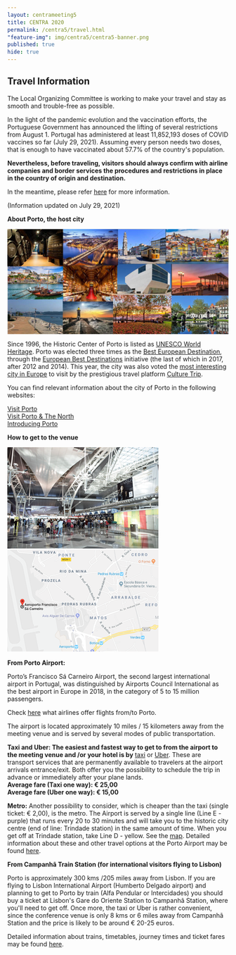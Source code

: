 ```yaml
---
layout: centrameeting5
title: CENTRA 2020
permalink: /centra5/travel.html
"feature-img": img/centra5/centra5-banner.png
published: true
hide: true
---
```


## Travel Information

The Local Organizing Committee is working to make your travel and stay as smooth and trouble-free as possible.  

In the light of the pandemic evolution and the vaccination efforts, the Portuguese Government has announced the lifting of several restrictions from August 1. Portugal has administered at least 11,852,193 doses of COVID vaccines so far (July 29, 2021). Assuming every person needs two doses, that is enough to have vaccinated about 57.7% of the country's population.  

**Nevertheless, before traveling, visitors should always confirm with airline companies and border services the procedures and restrictions in place in the country of origin and destination.**

In the meantime, please refer [here](https://reopen.europa.eu/en) for more information.  

(Information updated on July 29, 2021)  


**About Porto, the host city**
<p>
<img src="/img/centra5/porto_mosaic.png" align="center"/>
</p>
  
Since 1996, the Historic Center of Porto is listed as [UNESCO World Heritage](http://whc.unesco.org/en/list/755). Porto was elected three times as the [Best European Destination](https://www.europeanbestdestinations.com/best-of-europe/european-best-destinations-2017/), through the [European Best Destinations](https://www.europeanbestdestinations.com/) initiative (the last of which in 2017, after 2012 and 2014). This year, the city was also voted the [most interesting city in Europe](https://theculturetrip.com/europe/articles/culture-trip-wishlist-destinations-2019/) to visit by the prestigious travel platform [Culture Trip](https://theculturetrip.com/).  

You can find relevant information about the city of Porto in the following websites:  

[Visit Porto](https://visitporto.travel/en-GB/home#/)  
[Visit Porto & The North](http://www.visitportoandnorth.travel/)  
[Introducing Porto](https://www.introducingporto.com/map)  

<!--- Or by downloading the [Appy Tourist app](http://www.appytourist.pt/). Developed by the Portuguese Association for Consumer’s Right (DECO), this app allows you to enjoy your vacation or business travel to Porto without overlooking your consumer’s rights. Download is free.  -->

**How to get to the venue**

![inside_airport](../img/centra5/airport.png) ![map_airport](../img/centra5/airport_map.png)

**From Porto Airport:**

Porto’s Francisco Sá Carneiro Airport, the second largest international airport in Portugal, was distinguished by Airports Council International as the best airport in Europe in 2018, in the category of 5 to 15 million passengers.  

Check [here](https://www.aeroportoporto.pt/en/opo/flights-destinations/airlines/airlines-and-destinations) what airlines offer flights from/to Porto.  

The airport is located approximately 10 miles / 15 kilometers away from the meeting venue and is served by several modes of public transportation.   

**Taxi and Uber: The easiest and fastest way to get to from the airport to the meeting venue and /or your hotel is by** [taxi](http://www.taxis-porto.pt/) or [Uber](https://www.uber.com/pt/en/). These are transport services that are permanently available to travelers at the airport arrivals entrance/exit. Both offer you the possibility to schedule the trip in advance or immediately after your plane lands.  
**Average fare (Taxi  one way): € 25,00**  
**Average fare (Uber one way): € 15,00**  

**Metro:** Another possibility to consider, which is cheaper than the taxi (single ticket: € 2,00), is the metro. The Airport is served by a single line (Line E - purple) that runs every 20 to 30 minutes and will take you to the historic city centre (end of line: Trindade station) in the same amount of time. When you get off at Trindade station, take Line D - yellow. See the [map](https://www.google.com/maps/dir/I.p.o.,+Porto/FEUP+-+Faculdade+de+Engenharia+da+Universidade+do+Porto,+Rua+Doutor+Roberto+Frias,+Porto/@41.1785432,-8.6054457,16z/data=!3m2!4b1!5s0xd24659f1d840a4b:0xb814d00dda93219!4m14!4m13!1m5!1m1!1s0xd246438248f9323:0xd815dd1e62b22f5b!2m2!1d-8.6045954!2d41.1812273!1m5!1m1!1s0xd246446d48922a3:0x8b1e4a0bcdacc840!2m2!1d-8.5958454!2d41.1783583!3e2). Detailed information about these and other travel options at the Porto Airport may be found [here](https://www.aeroportoporto.pt/en/opo/access-parking/getting-to-and-from-the-airport/public-transportation).  

**From Campanhã Train Station (for international visitors flying to Lisbon)**

Porto is approximately 300 kms /205 miles away from Lisbon. If you are flying to Lisbon International Airport (Humberto Delgado airport) and planning to get to Porto by train (Alfa Pendular or Intercidades) you should buy a ticket at Lisbon's Gare do Oriente Station to Campanhã Station, where you'll need to get off. Once more, the taxi or Uber is rather convenient, since the conference venue is only 8 kms or 6 miles away from Campanhã Station and the price is likely to be around € 20-25 euros.  

Detailed information about trains, timetables, journey times and ticket fares may be found [here](https://www.cp.pt/passageiros/en).

